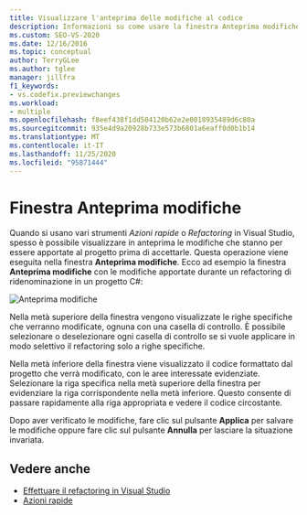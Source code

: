 ```yaml
---
title: Visualizzare l'anteprima delle modifiche al codice
description: Informazioni su come usare la finestra Anteprima modifiche per esaminare le modifiche che verranno apportate al progetto prima di accettarle.
ms.custom: SEO-VS-2020
ms.date: 12/16/2016
ms.topic: conceptual
author: TerryGLee
ms.author: tglee
manager: jillfra
f1_keywords:
- vs.codefix.previewchanges
ms.workload:
- multiple
ms.openlocfilehash: f8eef438f1dd504120b62e2e0018935489d6c80a
ms.sourcegitcommit: 935e4d9a20928b733e573b6801a6eaff0d0b1b14
ms.translationtype: MT
ms.contentlocale: it-IT
ms.lasthandoff: 11/25/2020
ms.locfileid: "95871444"
---
```

# <a name="preview-changes-window"></a>Finestra Anteprima modifiche

Quando si usano vari strumenti *Azioni rapide* o *Refactoring* in Visual Studio, spesso è possibile visualizzare in anteprima le modifiche che stanno per essere apportate al progetto prima di accettarle. Questa operazione viene eseguita nella finestra **Anteprima modifiche**.  Ecco ad esempio la finestra **Anteprima modifiche** con le modifiche apportate durante un refactoring di ridenominazione in un progetto C#:

![Anteprima modifiche](media/previewchanges.png)

Nella metà superiore della finestra vengono visualizzate le righe specifiche che verranno modificate, ognuna con una casella di controllo. È possibile selezionare o deselezionare ogni casella di controllo se si vuole applicare in modo selettivo il refactoring solo a righe specifiche.

Nella metà inferiore della finestra viene visualizzato il codice formattato dal progetto che verrà modificato, con le aree interessate evidenziate. Selezionare la riga specifica nella metà superiore della finestra per evidenziare la riga corrispondente nella metà inferiore. Questo consente di passare rapidamente alla riga appropriata e vedere il codice circostante.

Dopo aver verificato le modifiche, fare clic sul pulsante **Applica** per salvare le modifiche oppure fare clic sul pulsante **Annulla** per lasciare la situazione invariata.

## <a name="see-also"></a>Vedere anche

- [Effettuare il refactoring in Visual Studio](../ide/refactoring-in-visual-studio.md)
- [Azioni rapide](../ide/quick-actions.md)
